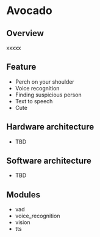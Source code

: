 # Avocado
## Overview
xxxxx

## Feature
- Perch on your shoulder
- Voice recognition
- Finding suspicious person
- Text to speech
- Cute

## Hardware architecture
- TBD

## Software architecture
- TBD

## Modules
- vad
- voice_recognition
- vision
- tts
